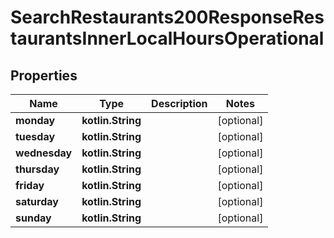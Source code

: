 
# SearchRestaurants200ResponseRestaurantsInnerLocalHoursOperational

## Properties
| Name | Type | Description | Notes |
| ------------ | ------------- | ------------- | ------------- |
| **monday** | **kotlin.String** |  |  [optional] |
| **tuesday** | **kotlin.String** |  |  [optional] |
| **wednesday** | **kotlin.String** |  |  [optional] |
| **thursday** | **kotlin.String** |  |  [optional] |
| **friday** | **kotlin.String** |  |  [optional] |
| **saturday** | **kotlin.String** |  |  [optional] |
| **sunday** | **kotlin.String** |  |  [optional] |



